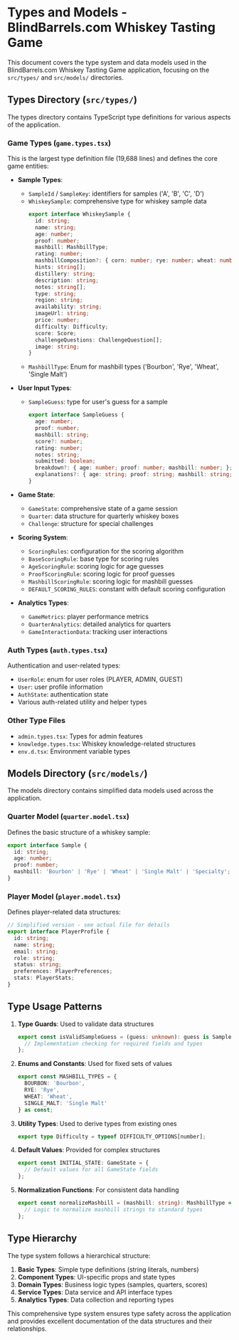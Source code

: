 # Types and Models - BlindBarrels.com Whiskey Tasting Game

This document covers the type system and data models used in the BlindBarrels.com Whiskey Tasting Game application, focusing on the `src/types/` and `src/models/` directories.

## Types Directory (`src/types/`)

The types directory contains TypeScript type definitions for various aspects of the application.

### Game Types (`game.types.tsx`)

This is the largest type definition file (19,688 lines) and defines the core game entities:

- **Sample Types**:
  - `SampleId` / `SampleKey`: identifiers for samples ('A', 'B', 'C', 'D')
  - `WhiskeySample`: comprehensive type for whiskey sample data
    ```typescript
    export interface WhiskeySample {
      id: string;
      name: string;
      age: number;
      proof: number;
      mashbill: MashbillType;
      rating: number;
      mashbillComposition?: { corn: number; rye: number; wheat: number; barley: number; };
      hints: string[];
      distillery: string;
      description: string;
      notes: string[];
      type: string;
      region: string;
      availability: string;
      imageUrl: string;
      price: number;
      difficulty: Difficulty;
      score: Score;
      challengeQuestions: ChallengeQuestion[];
      image: string;
    }
    ```
  - `MashbillType`: Enum for mashbill types ('Bourbon', 'Rye', 'Wheat', 'Single Malt')

- **User Input Types**:
  - `SampleGuess`: type for user's guess for a sample
    ```typescript
    export interface SampleGuess {
      age: number;
      proof: number;
      mashbill: string;
      score?: number;
      rating: number;
      notes: string;
      submitted: boolean;
      breakdown?: { age: number; proof: number; mashbill: number; };
      explanations?: { age: string; proof: string; mashbill: string; };
    }
    ```

- **Game State**:
  - `GameState`: comprehensive state of a game session
  - `Quarter`: data structure for quarterly whiskey boxes
  - `Challenge`: structure for special challenges

- **Scoring System**:
  - `ScoringRules`: configuration for the scoring algorithm
  - `BaseScoringRule`: base type for scoring rules
  - `AgeScoringRule`: scoring logic for age guesses
  - `ProofScoringRule`: scoring logic for proof guesses
  - `MashbillScoringRule`: scoring logic for mashbill guesses
  - `DEFAULT_SCORING_RULES`: constant with default scoring configuration

- **Analytics Types**:
  - `GameMetrics`: player performance metrics
  - `QuarterAnalytics`: detailed analytics for quarters
  - `GameInteractionData`: tracking user interactions

### Auth Types (`auth.types.tsx`)

Authentication and user-related types:

- `UserRole`: enum for user roles (PLAYER, ADMIN, GUEST)
- `User`: user profile information
- `AuthState`: authentication state
- Various auth-related utility and helper types

### Other Type Files

- `admin.types.tsx`: Types for admin features
- `knowledge.types.tsx`: Whiskey knowledge-related structures
- `env.d.tsx`: Environment variable types

## Models Directory (`src/models/`)

The models directory contains simplified data models used across the application.

### Quarter Model (`quarter.model.tsx`)

Defines the basic structure of a whiskey sample:

```typescript
export interface Sample {
  id: string;
  age: number;
  proof: number;
  mashbill: 'Bourbon' | 'Rye' | 'Wheat' | 'Single Malt' | 'Specialty';
}
```

### Player Model (`player.model.tsx`)

Defines player-related data structures:

```typescript
// Simplified version - see actual file for details
export interface PlayerProfile {
  id: string;
  name: string;
  email: string;
  role: string;
  status: string;
  preferences: PlayerPreferences;
  stats: PlayerStats;
}
```

## Type Usage Patterns

1. **Type Guards**: Used to validate data structures
   ```typescript
   export const isValidSampleGuess = (guess: unknown): guess is SampleGuess => {
     // Implementation checking for required fields and types
   };
   ```

2. **Enums and Constants**: Used for fixed sets of values
   ```typescript
   export const MASHBILL_TYPES = { 
     BOURBON: 'Bourbon', 
     RYE: 'Rye', 
     WHEAT: 'Wheat', 
     SINGLE_MALT: 'Single Malt' 
   } as const;
   ```

3. **Utility Types**: Used to derive types from existing ones
   ```typescript
   export type Difficulty = typeof DIFFICULTY_OPTIONS[number];
   ```

4. **Default Values**: Provided for complex structures
   ```typescript
   export const INITIAL_STATE: GameState = {
     // Default values for all GameState fields
   };
   ```

5. **Normalization Functions**: For consistent data handling
   ```typescript
   export const normalizeMashbill = (mashbill: string): MashbillType => {
     // Logic to normalize mashbill strings to standard types
   };
   ```

## Type Hierarchy

The type system follows a hierarchical structure:

1. **Basic Types**: Simple type definitions (string literals, numbers)
2. **Component Types**: UI-specific props and state types
3. **Domain Types**: Business logic types (samples, quarters, scores)
4. **Service Types**: Data service and API interface types
5. **Analytics Types**: Data collection and reporting types

This comprehensive type system ensures type safety across the application and provides excellent documentation of the data structures and their relationships.